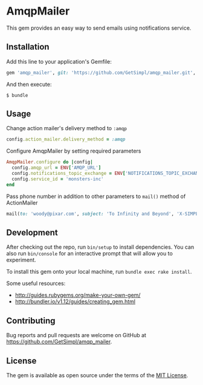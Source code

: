 # AmqpMailer

This gem provides an easy way to send emails using notifications service.   

## Installation

Add this line to your application's Gemfile:

```ruby
gem 'amqp_mailer', git: 'https://github.com/GetSimpl/amqp_mailer.git', tag: 'v0.2.0'
```

And then execute:

    $ bundle

## Usage

Change action mailer's delivery method to `:amqp`

```ruby
config.action_mailer.delivery_method = :amqp
```

Configure AmqpMailer by setting required parameters

```ruby
AmqpMailer.configure do |config|
  config.amqp_url = ENV['AMQP_URL']
  config.notifications_topic_exchange = ENV['NOTIFICATIONS_TOPIC_EXCHANGE']
  config.service_id = 'monsters-inc'
end
```

Pass phone number in addition to other parameters to `mail()` method of ActionMailer 

```ruby
mail(to: 'woody@pixar.com', subject: 'To Infinity and Beyond', 'X-SIMPL-PHONE-NUMBER': phone_number)
```

## Development

After checking out the repo, run `bin/setup` to install dependencies. You can also run `bin/console` for an interactive prompt that will allow you to experiment.

To install this gem onto your local machine, run `bundle exec rake install`. 

Some useful resources:
- http://guides.rubygems.org/make-your-own-gem/
- http://bundler.io/v1.12/guides/creating_gem.html

## Contributing

Bug reports and pull requests are welcome on GitHub at https://github.com/GetSimpl/amqp_mailer.

## License

The gem is available as open source under the terms of the [MIT License](https://opensource.org/licenses/MIT).

